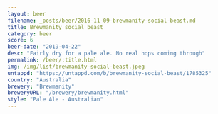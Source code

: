 ```yaml
---
layout: beer
filename: _posts/beer/2016-11-09-brewmanity-social-beast.md
title: Brewmanity social beast
category: beer
score: 6
beer-date: "2019-04-22"
desc: "Fairly dry for a pale ale. No real hops coming through"
permalink: /beer/:title.html
img: /img/list/brewmanity-social-beast.jpeg
untappd: "https://untappd.com/b/brewmanity-social-beast/1785325"
country: "Australia"
brewery: "Brewmanity"
breweryURL: "/brewery/brewmanity.html"
style: "Pale Ale - Australian"
---
```

